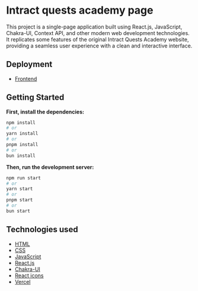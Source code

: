 # Intract quests academy page

This project is a single-page application built using React.js, JavaScript, Chakra-UI, Context API, and other modern web development technologies. It replicates some features of the original Intract Quests Academy website, providing a seamless user experience with a clean and interactive interface.

## Deployment

- [Frontend](https://intract-quests-academy-page.vercel.app/)

## Getting Started

**First, install the dependencies:**

```bash
npm install
# or
yarn install
# or
pnpm install
# or
bun install
```

**Then, run the development server:**

```bash
npm run start
# or
yarn start
# or
pnpm start
# or
bun start
```

## Technologies used

- [HTML](https://developer.mozilla.org/en-US/docs/Web/HTML)
- [CSS](https://developer.mozilla.org/en-US/docs/Web/CSS)
- [JavaScript](https://developer.mozilla.org/en-US/docs/Web/JavaScript)
- [React.js](https://react.dev/learn/installation)
- [Chakra-UI](https://v2.chakra-ui.com/getting-started)
- [React icons](https://react-icons.github.io/react-icons/)
- [Vercel](https://vercel.com/)

<!--
## Screenshots

- Display

    ![display](./src/assets/)

- Basics of crypto

    ![basics-of-crypto](./src/assets/)

- Introduction to airdrops

    ![introduction-to-airdrops](./src/assets/)

- First airdrop

    ![first-airdrop](./src/assets/)

- Crypto creators and projects

    ![crypto-creators-and-projects](./src/assets/)

- Crypto dictionary

    ![crypto-dictionary](./src/assets/)

- Footer

    ![footer](./src/assets/)
-->
